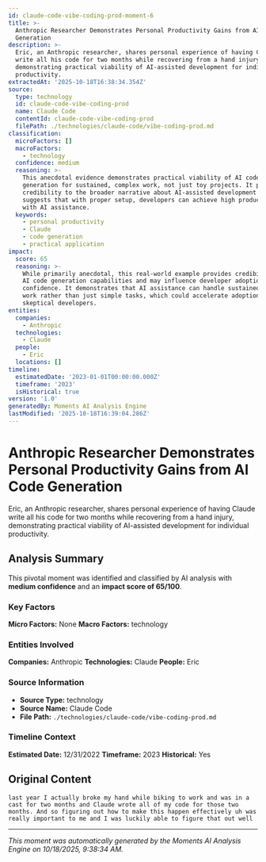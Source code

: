 ```yaml
---
id: claude-code-vibe-coding-prod-moment-6
title: >-
  Anthropic Researcher Demonstrates Personal Productivity Gains from AI Code
  Generation
description: >-
  Eric, an Anthropic researcher, shares personal experience of having Claude
  write all his code for two months while recovering from a hand injury,
  demonstrating practical viability of AI-assisted development for individual
  productivity.
extractedAt: '2025-10-18T16:38:34.354Z'
source:
  type: technology
  id: claude-code-vibe-coding-prod
  name: Claude Code
  contentId: claude-code-vibe-coding-prod
  filePath: ./technologies/claude-code/vibe-coding-prod.md
classification:
  microFactors: []
  macroFactors:
    - technology
  confidence: medium
  reasoning: >-
    This anecdotal evidence demonstrates practical viability of AI code
    generation for sustained, complex work, not just toy projects. It provides
    credibility to the broader narrative about AI-assisted development and
    suggests that with proper setup, developers can achieve high productivity
    with AI assistance.
  keywords:
    - personal productivity
    - Claude
    - code generation
    - practical application
impact:
  score: 65
  reasoning: >-
    While primarily anecdotal, this real-world example provides credibility to
    AI code generation capabilities and may influence developer adoption and
    confidence. It demonstrates that AI assistance can handle sustained, complex
    work rather than just simple tasks, which could accelerate adoption among
    skeptical developers.
entities:
  companies:
    - Anthropic
  technologies:
    - Claude
  people:
    - Eric
  locations: []
timeline:
  estimatedDate: '2023-01-01T00:00:00.000Z'
  timeframe: '2023'
  isHistorical: true
version: '1.0'
generatedBy: Moments AI Analysis Engine
lastModified: '2025-10-18T16:39:04.286Z'
---
```

# Anthropic Researcher Demonstrates Personal Productivity Gains from AI Code Generation

Eric, an Anthropic researcher, shares personal experience of having Claude write all his code for two months while recovering from a hand injury, demonstrating practical viability of AI-assisted development for individual productivity.

## Analysis Summary

This pivotal moment was identified and classified by AI analysis with **medium confidence** and an **impact score of 65/100**.

### Key Factors

**Micro Factors:** None
**Macro Factors:** technology

### Entities Involved

**Companies:** Anthropic
**Technologies:** Claude
**People:** Eric


### Source Information

- **Source Type:** technology
- **Source Name:** Claude Code
- **File Path:** `./technologies/claude-code/vibe-coding-prod.md`

### Timeline Context

**Estimated Date:** 12/31/2022
**Timeframe:** 2023
**Historical:** Yes

## Original Content

```
last year I actually broke my hand while biking to work and was in a cast for two months and Claude wrote all of my code for those two months. And so figuring out how to make this happen effectively uh was really important to me and I was luckily able to figure that out well
```

---

*This moment was automatically generated by the Moments AI Analysis Engine on 10/18/2025, 9:38:34 AM.*
